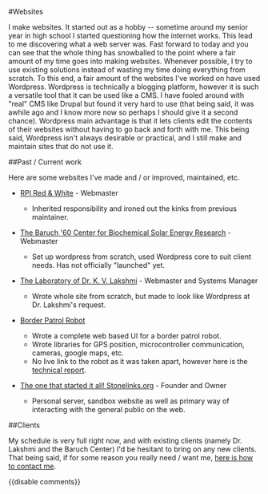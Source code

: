 #Websites

I make websites. It started out as a hobby -- sometime around my senior year in high school I started questioning how the internet works. This lead to me discovering what a web server was. Fast forward to today and you can see that the whole thing has snowballed to the point where a fair amount of my time goes into making websites. Whenever possible, I try to use existing solutions instead of wasting my time doing everything from scratch. To this end, a fair amount of the websites I've worked on have used Wordpress. Wordpress is technically a blogging platform, however it is such a versatile tool that it can be used like a CMS. I have fooled around with "real" CMS like Drupal but found it very hard to use (that being said, it was awhile ago and I know more now so perhaps I should give it a second chance). Wordpress main advantage is that it lets clients edit the contents of their websites without having to go back and forth with me. This being said, Wordpress isn't always desirable or practical, and I still make and maintain sites that do not use it.

##Past / Current work

Here are some websites I've made and / or improved, maintained, etc.

- [RPI Red & White](http://redandwhite.alumni.rpi.edu) - Webmaster
    - Inherited responsibility and ironed out the kinks from previous maintainer.

- [The Baruch '60 Center for Biochemical Solar Energy Research](http://http://baruch60center.org/) - Webmaster
    - Set up wordpress from scratch, used Wordpress core to suit client needs. Has not officially "launched" yet.

- [The Laboratory of Dr. K. V. Lakshmi](http://baruch60center.org/group/) - Webmaster and Systems Manager
    - Wrote whole site from scratch, but made to look like Wordpress at Dr. Lakshmi's request.

- [Border Patrol Robot]({{wr}}projects/robots/index.html#ied_border_patrol_robot_-_sophomore_year_2010)
    - Wrote a complete web based UI for a border patrol robot.
    - Wrote libraries for GPS position, microcontroller communication, cameras, google maps, etc.
    - No live link to the robot as it was taken apart, however here is the [technical report]({{wr}}/static/misc/IED_tech_report_final.pdf).

- [The one that started it all! Stonelinks.org](http://stonelinks.org) - Founder and Owner
    - Personal server, sandbox website as well as primary way of interacting with the general public on the web.

##Clients

My schedule is very full right now, and with existing clients (namely Dr. Lakshmi and the Baruch Center) I'd be hesitant to bring on any new clients. That being said, if for some reason you really need / want me, [here is how to contact me]({{wr}}luke/contact).

{{disable comments}}
